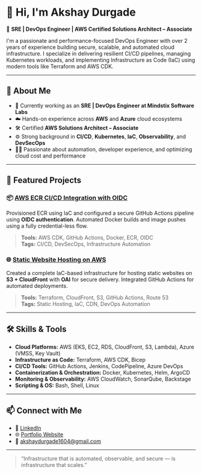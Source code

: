 # 👋 Hi, I'm Akshay Durgade

🚀 **SRE | DevOps Engineer | AWS Certified Solutions Architect – Associate**

I'm a passionate and performance-focused DevOps Engineer with over 2 years of experience building secure, scalable, and automated cloud infrastructure. I specialize in delivering resilient CI/CD pipelines, managing Kubernetes workloads, and implementing Infrastructure as Code (IaC) using modern tools like Terraform and AWS CDK.

---

## 🔧 About Me

- 💼 Currently working as an **SRE | DevOps Engineer at Mindstix Software Labs**  
- ☁️ Hands-on experience across **AWS** and **Azure** cloud ecosystems  
- 🛠 Certified **AWS Solutions Architect – Associate**  
- ⚙️ Strong background in **CI/CD**, **Kubernetes**, **IaC**, **Observability**, and **DevSecOps**  
- 👨‍💻 Passionate about automation, developer experience, and optimizing cloud cost and performance  

---

## 📂 Featured Projects

### 📦 [AWS ECR CI/CD Integration with OIDC](https://github.com/Akshay-Durgade/fullstack-practice)
Provisioned ECR using IaC and configured a secure GitHub Actions pipeline using **OIDC authentication**. Automated Docker builds and image pushes using a fully credential-less flow.

> **Tools:** AWS CDK, GitHub Actions, Docker, ECR, OIDC  
> **Tags:** CI/CD, DevSecOps, Infrastructure Automation

### 🌐 [Static Website Hosting on AWS](https://github.com/Akshay-Durgade/portfolio)
Created a complete IaC-based infrastructure for hosting static websites on **S3 + CloudFront** with **OAI** for secure delivery. Integrated GitHub Actions for automated deployments.

> **Tools:** Terraform, CloudFront, S3, GitHub Actions, Route 53  
> **Tags:** Static Hosting, IaC, CDN, DevOps Automation

---

## 🛠 Skills & Tools

- **Cloud Platforms:** AWS (EKS, EC2, RDS, CloudFront, S3, Lambda), Azure (VMSS, Key Vault)  
- **Infrastructure as Code:** Terraform, AWS CDK, Bicep  
- **CI/CD Tools:** GitHub Actions, Jenkins, CodePipeline, Azure DevOps  
- **Containerization & Orchestration:** Docker, Kubernetes, Helm, ArgoCD  
- **Monitoring & Observability:** AWS CloudWatch, SonarQube, Backstage  
- **Scripting & OS:** Bash, Shell, Linux  

---

## 📫 Connect with Me

- 💼 [LinkedIn](https://www.linkedin.com/in/akshaydurgade)  
- 🌐 [Portfolio Website](https://akshaydurgade.github.io/akshay-durgade-portfolio)
- 📧 akshaydurgade1604@gmail.com  

---

> “Infrastructure that is automated, observable, and secure — is infrastructure that scales.”


